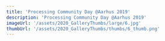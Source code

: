 ```yaml
---
title: 'Processing Community Day @Aarhus 2019'
description: 'Processing Community Day @Aarhus 2019'
imageUrl: '/assets/2020_GalleryThumbs/large/6.jpg'
thumbUrl: '/assets/2020_GalleryThumbs/thumbs/6_thumb.png'
---
```

